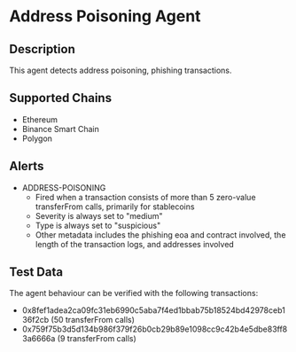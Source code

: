 # Address Poisoning Agent

## Description

This agent detects address poisoning, phishing transactions.

## Supported Chains

- Ethereum
- Binance Smart Chain
- Polygon

## Alerts

- ADDRESS-POISONING
  - Fired when a transaction consists of more than 5 zero-value transferFrom calls, primarily for stablecoins
  - Severity is always set to "medium"
  - Type is always set to "suspicious"
  - Other metadata includes the phishing eoa and contract involved, the length of the transaction logs, and addresses involved

## Test Data

The agent behaviour can be verified with the following transactions:

- 0x8fef1adea2ca09fc31eb6990c5aba7f4ed1bbab75b18524bd42978ceb136f2cb (50 transferFrom calls)
- 0x759f75b3d5d134b986f379f26b0cb29b89e1098cc9c42b4e5dbe83ff83a6666a (9 transferFrom calls)
